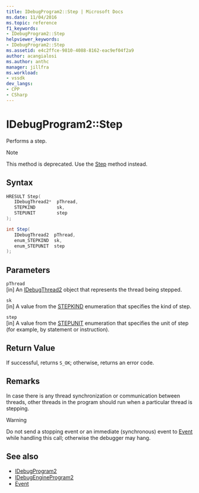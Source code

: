 ```yaml
---
title: IDebugProgram2::Step | Microsoft Docs
ms.date: 11/04/2016
ms.topic: reference
f1_keywords:
- IDebugProgram2::Step
helpviewer_keywords:
- IDebugProgram2::Step
ms.assetid: e4c2ffce-9810-4088-8162-eac9ef04f2a9
author: acangialosi
ms.author: anthc
manager: jillfra
ms.workload:
- vssdk
dev_langs:
- CPP
- CSharp
---
```

# IDebugProgram2::Step
Performs a step.

> [!NOTE]
> This method is deprecated. Use the [Step](../../../extensibility/debugger/reference/idebugprocess3-step.md) method instead.

## Syntax

```cpp
HRESULT Step( 
   IDebugThread2*  pThread,
   STEPKIND        sk,
   STEPUNIT        step
);
```

```csharp
int Step( 
   IDebugThread2  pThread,
   enum_STEPKIND  sk,
   enum_STEPUNIT  step
);
```

## Parameters
`pThread`\
[in] An [IDebugThread2](../../../extensibility/debugger/reference/idebugthread2.md) object that represents the thread being stepped.

`sk`\
[in] A value from the [STEPKIND](../../../extensibility/debugger/reference/stepkind.md) enumeration that specifies the kind of step.

`step`\
[in] A value from the [STEPUNIT](../../../extensibility/debugger/reference/stepunit.md) enumeration that specifies the unit of step (for example, by statement or instruction).

## Return Value
 If successful, returns `S_OK`; otherwise, returns an error code.

## Remarks
 In case there is any thread synchronization or communication between threads, other threads in the program should run when a particular thread is stepping.

> [!WARNING]
> Do not send a stopping event or an immediate (synchronous) event to [Event](../../../extensibility/debugger/reference/idebugeventcallback2-event.md) while handling this call; otherwise the debugger may hang.

## See also
- [IDebugProgram2](../../../extensibility/debugger/reference/idebugprogram2.md)
- [IDebugEngineProgram2](../../../extensibility/debugger/reference/idebugengineprogram2.md)
- [Event](../../../extensibility/debugger/reference/idebugeventcallback2-event.md)
